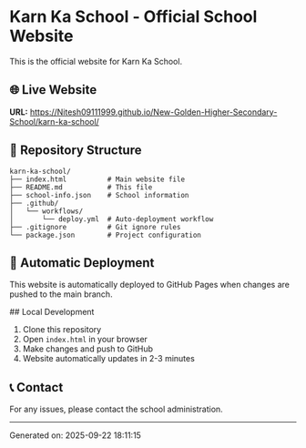 # Karn Ka School - Official School Website

This is the official website for Karn Ka School.

## 🌐 Live Website
**URL:** https://Nitesh09111999.github.io/New-Golden-Higher-Secondary-School/karn-ka-school/

## 📁 Repository Structure
```
karn-ka-school/
├── index.html          # Main website file
├── README.md           # This file
├── school-info.json    # School information
├── .github/
│   └── workflows/
│       └── deploy.yml  # Auto-deployment workflow
├── .gitignore          # Git ignore rules
└── package.json        # Project configuration
```

## 🚀 Automatic Deployment
This website is automatically deployed to GitHub Pages when changes are pushed to the main branch.

##️ Local Development
1. Clone this repository
2. Open `index.html` in your browser
3. Make changes and push to GitHub
4. Website automatically updates in 2-3 minutes

## 📞 Contact
For any issues, please contact the school administration.

---
Generated on: 2025-09-22 18:11:15
